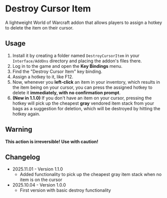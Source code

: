 # Destroy Cursor Item

A lightweight World of Warcraft addon that allows players to assign a hotkey to delete the item on their cursor.

## Usage

1. Install it by creating a folder named `DestroyCursorItem` in your 
   `Interface/AddOns` directory and placing the addon's files there.
1. Log in to the game and open the **Key Bindings** menu.
1. Find the "Destroy Cursor Item" key binding.
1. Assign a hotkey to it, like F12.
1. Now, whenever you **left-click** an item in your inventory, which results in
   the item being on your cursor, you can press the assigned hotkey to delete
   it **immediately, with no confirmation prompt**.
1. **(New in 1.1.0)** If you don't have an item on your cursor, pressing the
   hotkey will pick up the cheapest **gray** vendored item stack from your bags
   as a suggestion for deletion, which will be destroyed by hitting the hotkey
   again.

## Warning

**This action is irreversible! Use with caution!**

## Changelog

* 2025.11.01 - Version 1.1.0
  * Added functionality to pick up the cheapest gray item stack when no item is
    on the cursor
* 2025.10.04 - Version 1.0.0
  * First version with basic destroy functionality